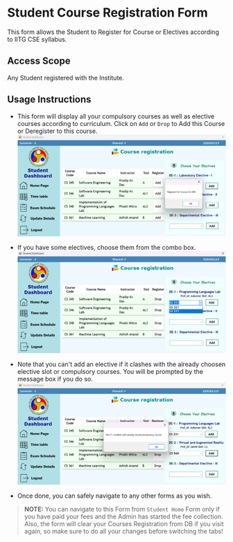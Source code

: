 # Student Course Registration Form
This form allows the Student to Register for Course or Electives according to IITG CSE syllabus.

## Access Scope
Any Student registered with the Institute.

## Usage Instructions

- This form will display all your compulsory courses as well as elective courses according to curriculum. Click on `Add` or `Drop` to Add this Course or Deregister to this course.
![alt-syntax](./assets/reg-pic1.png)

- If you have some electives, choose them from the combo box.
![alt-syntax](./assets/electives-reg.png)

- Note that you can't add an elective if it clashes with the already choosen elective slot or compulsory courses. You will be prompted by the message box if you do so.
![alt text](./assets/clash.png)

- Once done, you can safely navigate to any other forms as you wish.


> **NOTE:** 
You can navigate to this Form from `Student Home` Form only if you have paid your fees and the Admin has started the fee collection. Also, the form will clear your Courses Registration from DB if you visit again, so make sure to do all your changes before switching the tabs!
